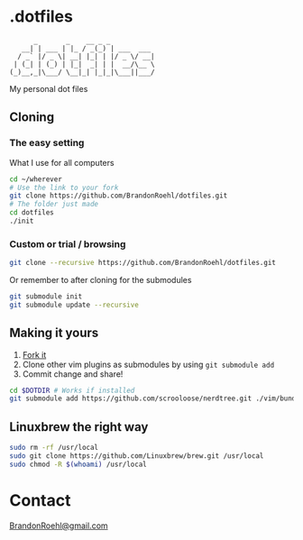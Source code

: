 # .dotfiles
```
      _       _    __ _ _
   __| | ___ | |_ / _(_) | ___  ___
  / _` |/ _ \| __| |_| | |/ _ \/ __|
 | (_| | (_) | |_|  _| | |  __/\__ \
(_)__,_|\___/ \__|_| |_|_|\___||___/
```
My personal dot files
## Cloning
### The easy setting
What I use for all computers
```bash
cd ~/wherever
# Use the link to your fork
git clone https://github.com/BrandonRoehl/dotfiles.git
# The folder just made
cd dotfiles
./init
```
### Custom or trial / browsing
```bash
git clone --recursive https://github.com/BrandonRoehl/dotfiles.git
```
Or remember to after cloning for the submodules
```bash
git submodule init
git submodule update --recursive
```
## Making it yours
1. [Fork it](https://github.com/BrandonRoehl/dotfiles/fork)
2. Clone other vim plugins as submodules by using `git submodule add`
3. Commit change and share!
```bash
cd $DOTDIR # Works if installed
git submodule add https://github.com/scrooloose/nerdtree.git ./vim/bundle/
```

## Linuxbrew the right way
```bash
sudo rm -rf /usr/local
sudo git clone https://github.com/Linuxbrew/brew.git /usr/local
sudo chmod -R $(whoami) /usr/local
```

# Contact
[BrandonRoehl@gmail.com](mailto://brandonroehl@gmail.com)

